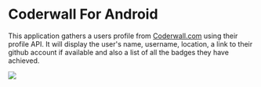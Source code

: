 # Coderwall For Android

This application gathers a users profile from [Coderwall.com](http://coderwall.com/) using their profile API.
It will display the user's name, username, location, a link to their github account if available and also a list of all the badges they have achieved. 

![](http://i.imgur.com/LeqXk.png)
